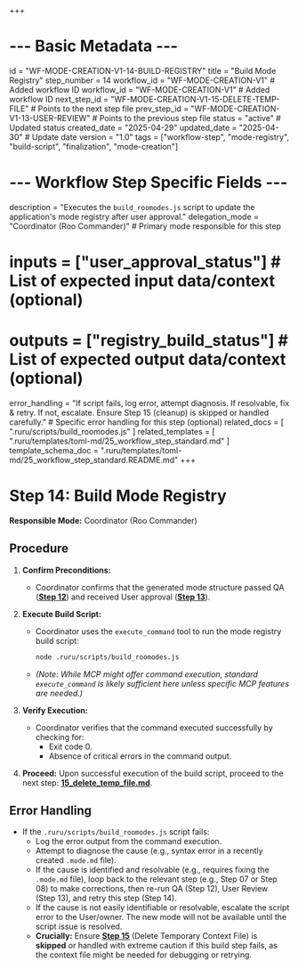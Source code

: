 +++
# --- Basic Metadata ---
id = "WF-MODE-CREATION-V1-14-BUILD-REGISTRY"
title = "Build Mode Registry"
step_number = 14
workflow_id = "WF-MODE-CREATION-V1" # Added workflow ID
workflow_id = "WF-MODE-CREATION-V1" # Added workflow ID
next_step_id = "WF-MODE-CREATION-V1-15-DELETE-TEMP-FILE" # Points to the next step file
prev_step_id = "WF-MODE-CREATION-V1-13-USER-REVIEW" # Points to the previous step file
status = "active" # Updated status
created_date = "2025-04-29"
updated_date = "2025-04-30" # Update date
version = "1.0"
tags = ["workflow-step", "mode-registry", "build-script", "finalization", "mode-creation"]

# --- Workflow Step Specific Fields ---
description = "Executes the `build_roomodes.js` script to update the application's mode registry after user approval."
delegation_mode = "Coordinator (Roo Commander)" # Primary mode responsible for this step
# inputs = ["user_approval_status"] # List of expected input data/context (optional)
# outputs = ["registry_build_status"] # List of expected output data/context (optional)
error_handling = "If script fails, log error, attempt diagnosis. If resolvable, fix & retry. If not, escalate. Ensure Step 15 (cleanup) is skipped or handled carefully." # Specific error handling for this step (optional)
related_docs = [
    ".ruru/scripts/build_roomodes.js"
]
related_templates = [
    ".ruru/templates/toml-md/25_workflow_step_standard.md"
]
template_schema_doc = ".ruru/templates/toml-md/25_workflow_step_standard.README.md"
+++

# Step 14: Build Mode Registry

**Responsible Mode:** Coordinator (Roo Commander)

## Procedure

1.  **Confirm Preconditions:**
    *   Coordinator confirms that the generated mode structure passed QA (**[Step 12](./12_qa.md)**) and received User approval (**[Step 13](./13_user_review.md)**).

2.  **Execute Build Script:**
    *   Coordinator uses the `execute_command` tool to run the mode registry build script:
        ```bash
        node .ruru/scripts/build_roomodes.js
        ```
    *   *(Note: While MCP might offer command execution, standard `execute_command` is likely sufficient here unless specific MCP features are needed.)*

3.  **Verify Execution:**
    *   Coordinator verifies that the command executed successfully by checking for:
        *   Exit code 0.
        *   Absence of critical errors in the command output.

4.  **Proceed:** Upon successful execution of the build script, proceed to the next step: **[15_delete_temp_file.md](./15_delete_temp_file.md)**.

## Error Handling
*   If the `.ruru/scripts/build_roomodes.js` script fails:
    *   Log the error output from the command execution.
    *   Attempt to diagnose the cause (e.g., syntax error in a recently created `.mode.md` file).
    *   If the cause is identified and resolvable (e.g., requires fixing the `.mode.md` file), loop back to the relevant step (e.g., Step 07 or Step 08) to make corrections, then re-run QA (Step 12), User Review (Step 13), and retry this step (Step 14).
    *   If the cause is not easily identifiable or resolvable, escalate the script error to the User/owner. The new mode will not be available until the script issue is resolved.
    *   **Crucially:** Ensure **[Step 15](./15_delete_temp_file.md)** (Delete Temporary Context File) is **skipped** or handled with extreme caution if this build step fails, as the context file might be needed for debugging or retrying.

